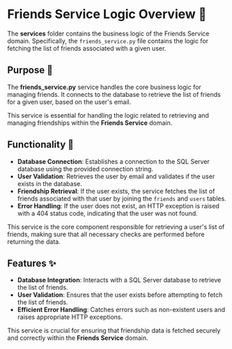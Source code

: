 
# Friends Service Logic Overview 🤝

The **services** folder contains the business logic of the Friends Service domain. Specifically, the `friends_service.py` file contains the logic for fetching the list of friends associated with a given user.

## Purpose 🎯
The **friends_service.py** service handles the core business logic for managing friends. It connects to the database to retrieve the list of friends for a given user, based on the user's email.

This service is essential for handling the logic related to retrieving and managing friendships within the **Friends Service** domain.

## Functionality 🔧
- **Database Connection**: Establishes a connection to the SQL Server database using the provided connection string.
- **User Validation**: Retrieves the user by email and validates if the user exists in the database.
- **Friendship Retrieval**: If the user exists, the service fetches the list of friends associated with that user by joining the `friends` and `users` tables.
- **Error Handling**: If the user does not exist, an HTTP exception is raised with a 404 status code, indicating that the user was not found.

This service is the core component responsible for retrieving a user's list of friends, making sure that all necessary checks are performed before returning the data.

## Features ✨
- **Database Integration**: Interacts with a SQL Server database to retrieve the list of friends.
- **User Validation**: Ensures that the user exists before attempting to fetch the list of friends.
- **Efficient Error Handling**: Catches errors such as non-existent users and raises appropriate HTTP exceptions.

This service is crucial for ensuring that friendship data is fetched securely and correctly within the **Friends Service** domain.

